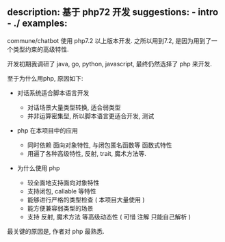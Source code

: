 description: 基于 php72 开发
suggestions:
    - intro
    - ./
examples:
---

commune/chatbot 使用 php7.2 以上版本开发. 之所以用到7.2, 是因为用到了一个类型约束的高级特性.

开发初期我调研了 java, go, python, javascript, 最终仍然选择了 php 来开发.

至于为什么用php, 原因如下:

- 对话系统适合脚本语言开发
    - 对话场景大量类型转换, 适合弱类型
    - 并非运算密集型, 所以脚本语言更适合开发, 测试

- php 在本项目中的应用
    - 同时依赖 面向对象特性, 与闭包匿名函数等 函数式特性
    - 用遍了各种高级特性, 反射, trait, 魔术方法等.

- 为什么使用 php
    - 较全面地支持面向对象特性
    - 支持闭包, callable 等特性
    - 能够进行严格的类型检查 ( 本项目大量使用 )
    - 能方便兼容弱类型的场景
    - 支持 反射, 魔术方法 等高级动态性 ( 可惜 注解 只能自己解析 )

最关键的原因是, 作者对 php 最熟悉.